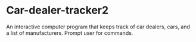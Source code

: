 # Car-dealer-tracker2
An interactive computer program that keeps track of car dealers, cars, and a list of manufacturers. Prompt user for commands.
